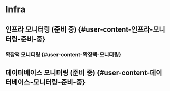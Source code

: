 # Infra

## 인프라 모니터링 \(준비 중\) {#user-content-인프라-모니터링-준비-중}

### 확장팩 모니터링 {#user-content-확장팩-모니터링}

## 데이터베이스 모니터링 \(준비 중\) {#user-content-데이터베이스-모니터링-준비-중}


